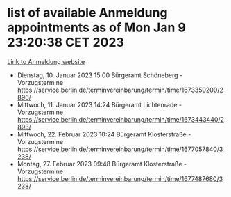 # list of available Anmeldung appointments as of Mon Jan  9 23:20:38 CET 2023
[Link to Anmeldung website](https://service.berlin.de/terminvereinbarung/termin/tag.php?termin=0&anliegen[]=120686&dienstleisterlist=122210,122217,327316,122219,327312,122227,327314,122231,327346,122243,327348,122252,329742,122260,329745,122262,329748,122254,329751,122271,327278,122273,327274,122277,327276,330436,122280,327294,122282,327290,122284,327292,327539,122291,327270,122285,327266,122286,327264,122296,327268,150230,329760,122301,327282,122297,327286,122294,327284,122312,329763,122314,329775,122304,327330,122311,327334,122309,327332,122281,327352,122279,329772,122276,327324,122274,327326,122267,329766,122246,327318,122251,327320,122257,327322,122208,327298,122226,327300,121362,121364&herkunft=http%3A%2F%2Fservice.berlin.de%2Fdienstleistung%2F120686%2F)
- Dienstag, 10. Januar 2023 15:00 Bürgeramt Schöneberg - Vorzugstermine https://service.berlin.de/terminvereinbarung/termin/time/1673359200/2896/
- Mittwoch, 11. Januar 2023 14:24 Bürgeramt Lichtenrade - Vorzugstermine https://service.berlin.de/terminvereinbarung/termin/time/1673443440/2893/
- Mittwoch, 22. Februar 2023 10:24 Bürgeramt Klosterstraße - Vorzugstermine https://service.berlin.de/terminvereinbarung/termin/time/1677057840/3238/
- Montag, 27. Februar 2023 09:48 Bürgeramt Klosterstraße - Vorzugstermine https://service.berlin.de/terminvereinbarung/termin/time/1677487680/3238/
